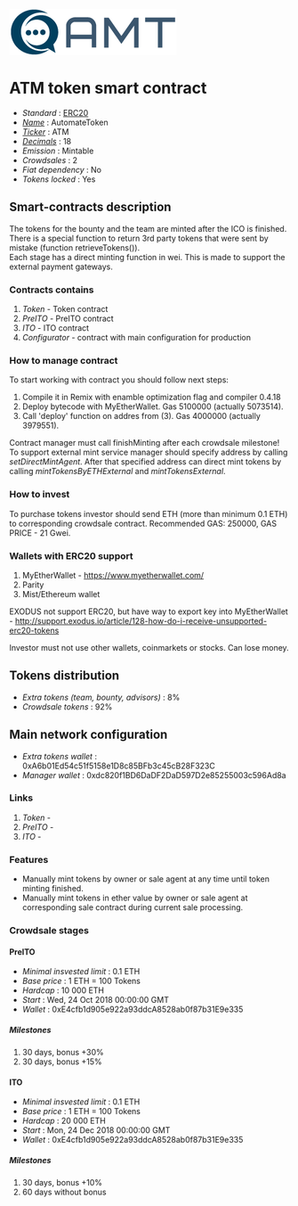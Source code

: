 ![AutomateToken](logo.png "AutomateToken")

# ATM token smart contract

* _Standard_        : [ERC20](https://github.com/ethereum/EIPs/blob/master/EIPS/eip-20.md)
* _[Name](https://github.com/ethereum/EIPs/blob/master/EIPS/eip-20.md#name)_            : AutomateToken
* _[Ticker](https://github.com/ethereum/EIPs/blob/master/EIPS/eip-20.md#symbol)_          : ATM
* _[Decimals](https://github.com/ethereum/EIPs/blob/master/EIPS/eip-20.md#decimals)_        : 18
* _Emission_        : Mintable
* _Crowdsales_      : 2
* _Fiat dependency_ : No
* _Tokens locked_   : Yes

## Smart-contracts description

The tokens for the bounty and the team are minted after the ICO  is finished.  
There is a special function to return 3rd party tokens that were sent by mistake (function retrieveTokens()).  
Each stage has a direct minting function in wei. This is made to support the external payment gateways.

### Contracts contains
1. _Token_ - Token contract
2. _PreITO_ - PreITO contract
3. _ITO_ - ITO contract
4. _Configurator_ - contract with main configuration for production

### How to manage contract
To start working with contract you should follow next steps:
1. Compile it in Remix with enamble optimization flag and compiler 0.4.18
2. Deploy bytecode with MyEtherWallet. Gas 5100000 (actually 5073514).
3. Call 'deploy' function on addres from (3). Gas 4000000 (actually 3979551). 

Contract manager must call finishMinting after each crowdsale milestone!
To support external mint service manager should specify address by calling _setDirectMintAgent_. After that specified address can direct mint tokens by calling _mintTokensByETHExternal_ and _mintTokensExternal_.

### How to invest
To purchase tokens investor should send ETH (more than minimum 0.1 ETH) to corresponding crowdsale contract.
Recommended GAS: 250000, GAS PRICE - 21 Gwei.

### Wallets with ERC20 support
1. MyEtherWallet - https://www.myetherwallet.com/
2. Parity 
3. Mist/Ethereum wallet

EXODUS not support ERC20, but have way to export key into MyEtherWallet - http://support.exodus.io/article/128-how-do-i-receive-unsupported-erc20-tokens

Investor must not use other wallets, coinmarkets or stocks. Can lose money.

## Tokens distribution

* _Extra tokens (team, bounty, advisors)_       : 8%
* _Crowdsale tokens_                            : 92%

## Main network configuration

* _Extra tokens wallet_        : 0xA6b01Ed54c51f5158e1D8c85BFb3c45cB28F323C
* _Manager wallet_             : 0xdc820f1BD6DaDF2DaD597D2e85255003c596Ad8a

### Links
1. _Token_ - 
2. _PreITO_ - 
3. _ITO_ - 

### Features
* Manually mint tokens by owner or sale agent at any time until token minting finished. 
* Manually mint tokens in ether value by owner or sale agent at corresponding sale contract during current sale processing. 

### Crowdsale stages

#### PreITO
* _Minimal insvested limit_     : 0.1 ETH
* _Base price_                  : 1 ETH = 100 Tokens
* _Hardcap_                     : 10 000 ETH
* _Start_                       : Wed, 24 Oct 2018 00:00:00 GMT
* _Wallet_                      : 0xE4cfb1d905e922a93ddcA8528ab0f87b31E9e335

##### Milestones
1. 30 days, bonus +30%
2. 30 days, bonus +15%

#### ITO
* _Minimal insvested limit_     : 0.1 ETH
* _Base price_                  : 1 ETH = 100 Tokens
* _Hardcap_                     : 20 000 ETH
* _Start_                       : Mon, 24 Dec 2018 00:00:00 GMT
* _Wallet_                      : 0xE4cfb1d905e922a93ddcA8528ab0f87b31E9e335
 
##### Milestones
1. 30 days, bonus +10%
2. 60 days without bonus



